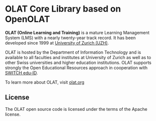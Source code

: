 # OLAT Core Library based on OpenOLAT

**OLAT (Online Learning and Training)** is a mature Learning Management System (LMS) with a nearly twenty-year track record. It has been developed since 1999 at [University of Zurich (UZH)](https://www.uzh.ch).

OLAT is hosted by the Department of Information Technology and is available to all faculties and institutes at University of Zurich as well as to other Swiss universities and higher education institutions. OLAT supports strongly the Open Educational Resources approach in cooperation with [SWITCH edu-ID](https://www.switch.ch/edu-id/).

To learn more about OLAT, visit [olat.org](http://olat.systems)

## License
The OLAT open source code is licensed under the terms of the Apache license.
